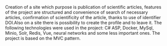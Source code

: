 Creation of a site which purpose is publication of scientific articles, features of the project are structured and convenience of search of necessary articles, confirmation of scientificity of the article, thanks to use of identifier DOI.Also on a site there is possibility to create the profile and to leave it. The following technologies were used in the project: C# ASP, Docker, MySql, Minio, Solr, Redis, Vue, neural networks and some less important ones. The project is based on the MVC pattern.
